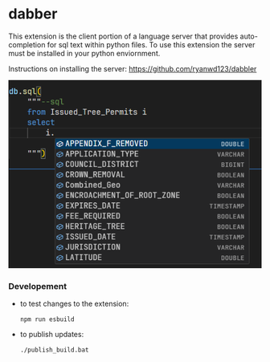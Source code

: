 # dabber

This extension is the client portion of a language server that provides auto-completion for sql text within python files.  To use this extension the server must be installed in your python enviornment.  

Instructions on installing the server: https://github.com/ryanwd123/dabbler


![screenshot](https://github.com/ryanwd123/dabbler/blob/master/images/auto_complete.png?raw=true)

### Developement
- to test changes to the extension:
    ```
    npm run esbuild
    ```
- to publish updates:
    ```
    ./publish_build.bat
    ```